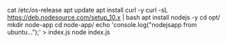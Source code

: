 cat /etc/os-release
apt update
apt install curl -y
curl -sL https://deb.nodesource.com/setup_10.x | bash
apt install nodejs -y
cd opt/
mkdir node-app
cd node-app/
echo 'console.log("nodejsapp from ubuntu...");' > index.js 
node index.js